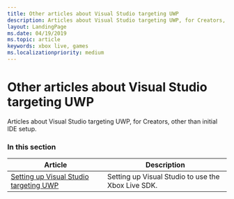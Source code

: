 ```yaml
---
title: Other articles about Visual Studio targeting UWP
description: Articles about Visual Studio targeting UWP, for Creators, other than initial IDE setup.
layout: LandingPage
ms.date: 04/19/2019
ms.topic: article
keywords: xbox live, games
ms.localizationpriority: medium
---
```


# Other articles about Visual Studio targeting UWP

Articles about Visual Studio targeting UWP, for Creators, other than initial IDE setup.


### In this section

| Article | Description |
|---------|-------------|
| [Setting up Visual Studio targeting UWP](../get-started-with-creators/develop-creators-title-with-visual-studio.md) | Setting up Visual Studio to use the Xbox Live SDK. |
